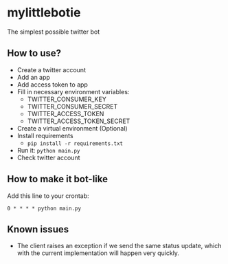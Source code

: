 # mylittlebotie

The simplest possible twitter bot

## How to use?

- Create a twitter account
- Add an app
- Add access token to app
- Fill in necessary environment variables:
    - TWITTER_CONSUMER_KEY
    - TWITTER_CONSUMER_SECRET
    - TWITTER_ACCESS_TOKEN
    - TWITTER_ACCESS_TOKEN_SECRET
- Create a virtual environment (Optional)
- Install requirements
    - `pip install -r requirements.txt`
- Run it: `python main.py`
- Check twitter account

## How to make it bot-like

Add this line to your crontab:

    0 * * * * python main.py


## Known issues

- The client raises an exception if we send the same status update, which with
the current implementation will happen very quickly.
